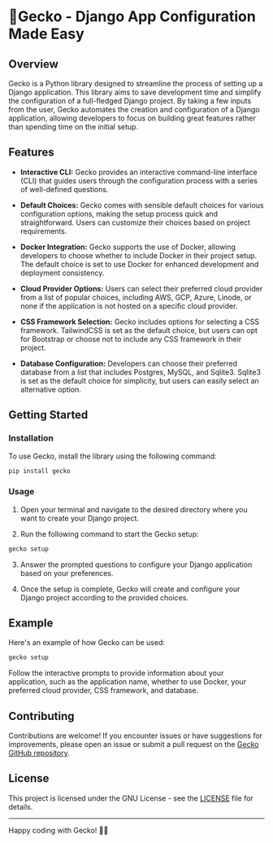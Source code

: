 # 🦎Gecko - Django App Configuration Made Easy

## Overview

Gecko is a Python library designed to streamline the process of setting up a Django application. This library aims to save development time and simplify the configuration of a full-fledged Django project. By taking a few inputs from the user, Gecko automates the creation and configuration of a Django application, allowing developers to focus on building great features rather than spending time on the initial setup.

## Features

- **Interactive CLI:** Gecko provides an interactive command-line interface (CLI) that guides users through the configuration process with a series of well-defined questions.

- **Default Choices:** Gecko comes with sensible default choices for various configuration options, making the setup process quick and straightforward. Users can customize their choices based on project requirements.

- **Docker Integration:** Gecko supports the use of Docker, allowing developers to choose whether to include Docker in their project setup. The default choice is set to use Docker for enhanced development and deployment consistency.

- **Cloud Provider Options:** Users can select their preferred cloud provider from a list of popular choices, including AWS, GCP, Azure, Linode, or none if the application is not hosted on a specific cloud provider.

- **CSS Framework Selection:** Gecko includes options for selecting a CSS framework. TailwindCSS is set as the default choice, but users can opt for Bootstrap or choose not to include any CSS framework in their project.

- **Database Configuration:** Developers can choose their preferred database from a list that includes Postgres, MySQL, and Sqlite3. Sqlite3 is set as the default choice for simplicity, but users can easily select an alternative option.

## Getting Started

### Installation

To use Gecko, install the library using the following command:

```bash
pip install gecko
```

### Usage

1. Open your terminal and navigate to the desired directory where you want to create your Django project.

2. Run the following command to start the Gecko setup:

```bash
gecko setup
```

3. Answer the prompted questions to configure your Django application based on your preferences.

4. Once the setup is complete, Gecko will create and configure your Django project according to the provided choices.

## Example

Here's an example of how Gecko can be used:

```bash
gecko setup
```

Follow the interactive prompts to provide information about your application, such as the application name, whether to use Docker, your preferred cloud provider, CSS framework, and database.

## Contributing

Contributions are welcome! If you encounter issues or have suggestions for improvements, please open an issue or submit a pull request on the [Gecko GitHub repository](https://github.com/yesabhishek/gecko).

## License

This project is licensed under the GNU License - see the [LICENSE](LICENSE) file for details.

---

Happy coding with Gecko! 🦎✨